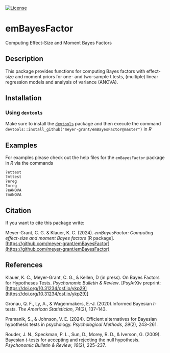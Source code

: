 [![License](https://img.shields.io/badge/license-GPL(>=3)-C11B17.svg)](https://www.gnu.org/licenses/gpl-3.0.de.html)


# emBayesFactor
Computing Effect-Size and Moment Bayes Factors


## Description
This package provides functions for computing Bayes factors 
with effect-size and moment priors for one- and two-sample t tests, 
(multiple) linear regression models and analysis of variance (ANOVA). 


## Installation

### Using `devtools`
Make sure to install the [`devtools`](https://cran.r-project.org/web/packages/devtools/index.html) package
and then execute the command `devtools::install_github("meyer-grant/emBayesFactor@master")` in *R* 


## Examples
For examples please check out the help files for the `emBayesFactor` package in *R* via the commands
```
?ettest
?mttest
?ereg
?mreg
?eANOVA
?mANOVA
```


## Citation
If you want to cite this package write:

Meyer-Grant, C. G. & Klauer, K. C. (2024). *emBayesFactor: Computing effect-size and moment Bayes factors* [R package]. [https://github.com/meyer-grant/emBayesFactor](https://github.com/meyer-grant/emBayesFactor)


## References
Klauer, K. C., Meyer-Grant, C. G., & Kellen, D (in press). On Bayes Factors for Hypotheses Tests. *Psychonomic Bulletin & Review*. [PsyArXiv preprint: [https://doi.org/10.31234/osf.io/ykp29](https://doi.org/10.31234/osf.io/ykp29)]

Gronau, Q. F., Ly, A., & Wagenmakers, E.-J. (2020).Informed Bayesian *t*-tests. *The American Statistician*, *74*(2), 137–143.

Pramanik, S., & Johnson, V. E. (2024). Efficient alternatives for Bayesian hypothesis tests in psychology. *Psychological Methods*, *29*(2), 243–261.

Rouder, J. N., Speckman, P. L., Sun, D., Morey, R. D., & Iverson, G. (2009). Bayesian *t*-tests for accepting and rejecting the null hypothesis. *Psychonomic Bulletin & Review*, *16*(2), 225–237.

